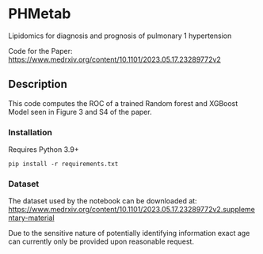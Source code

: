# PHMetab
Lipidomics for diagnosis and prognosis of pulmonary 1 hypertension

Code for the Paper: https://www.medrxiv.org/content/10.1101/2023.05.17.23289772v2

## Description

This code computes the ROC of a trained Random forest and XGBoost Model seen in Figure 3 and S4 of the paper.

### Installation

Requires Python 3.9+

```
pip install -r requirements.txt
```

### Dataset

The dataset used by the notebook can be downloaded at:
https://www.medrxiv.org/content/10.1101/2023.05.17.23289772v2.supplementary-material

Due to the sensitive nature of potentially identifying information exact age can currently only be provided upon reasonable request.


